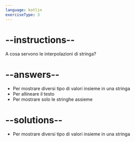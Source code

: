 ```yaml
---
language: kotlin
exerciseType: 3
---
```


# --instructions--

A cosa servono le interpolazioni di stringa?

# --answers--

- Per mostrare diversi tipo di valori insieme in una stringa
- Per allineare il testo
- Per mostrare solo le stringhe assieme

# --solutions--

- Per mostrare diversi tipo di valori insieme in una stringa
